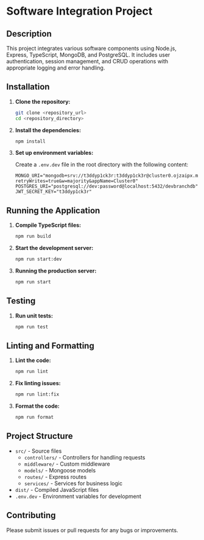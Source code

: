 # Software Integration Project

## Description

This project integrates various software components using Node.js, Express, TypeScript, MongoDB, and PostgreSQL. It includes user authentication, session management, and CRUD operations with appropriate logging and error handling.

## Installation

1. **Clone the repository:**

    ```bash
    git clone <repository_url>
    cd <repository_directory>
    ```

2. **Install the dependencies:**

    ```bash
    npm install
    ```

3. **Set up environment variables:**

    Create a `.env.dev` file in the root directory with the following content:

    ```plaintext
    MONGO_URI="mongodb+srv://t3ddyp1ck3r:t3ddyp1ck3r@cluster0.ojzaipx.mongodb.net/?retryWrites=true&w=majority&appName=Cluster0"
    POSTGRES_URI="postgresql://dev:password@localhost:5432/devbranchdb"
    JWT_SECRET_KEY="t3ddyp1ck3r"
    ```

## Running the Application

1. **Compile TypeScript files:**

    ```bash
    npm run build
    ```

2. **Start the development server:**

    ```bash
    npm run start:dev
    ```

3. **Running the production server:**

    ```bash
    npm run start
    ```

## Testing

1. **Run unit tests:**

    ```bash
    npm run test
    ```

## Linting and Formatting

1. **Lint the code:**

    ```bash
    npm run lint
    ```

2. **Fix linting issues:**

    ```bash
    npm run lint:fix
    ```

3. **Format the code:**

    ```bash
    npm run format
    ```

## Project Structure

- `src/` - Source files
    - `controllers/` - Controllers for handling requests
    - `middleware/` - Custom middleware
    - `models/` - Mongoose models
    - `routes/` - Express routes
    - `services/` - Services for business logic
- `dist/` - Compiled JavaScript files
- `.env.dev` - Environment variables for development

## Contributing
Please submit issues or pull requests for any bugs or improvements.

